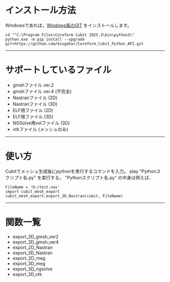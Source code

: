 # インストール方法
Windowsであれば，[Windows版のGIT](https://gitforwindows.org/) をインストールします。
```
cd ""C:\Program Files\Coreform Cubit 2025.3\bin\python3\"
python.exe -m pip install --upgrade git+https://github.com/ksugahar/Coreform_Cubit_Python_API.git
```
----
# サポートしているファイル
- gmshファイル ver.2
- gmshファイル ver.4 (不完全)
- Nastranファイル (2D)
- Nastranファイル (3D)
- ELF用ファイル (2D)
- ELF用ファイル (3D)
- NGSolve用volファイル (3D)
- vtkファイル (メッシュのみ)

---
# 使い方
Cubitでメッシュ生成後にpythonを実行するコマンドを入力。
play "Pythonスクリプト名.py" 
を実行する。
"Pythonスクリプト名.py" の中身は例えば、
```
FileName = 'O:/test.nas'
import cubit_mesh_export
cubit_mesh_export.export_3D_Nastran(cubit, FileName)
```
---
# 関数一覧
- export_3D_gmsh_ver2
- export_3D_gmsh_ver4
- export_2D_Nastran
- export_3D_Nastran
- export_2D_meg
- export_3D_meg
- export_3D_ngsolve
- export_3D_vtk
